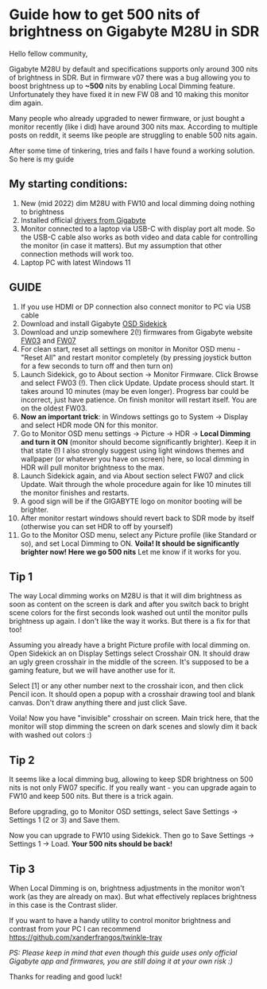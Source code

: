 # Guide how to get 500 nits of brightness on Gigabyte M28U in SDR

Hello fellow community,

Gigabyte M28U by default and specifications supports only around 300 nits of brightness in SDR. But in firmware v07 there was a bug allowing you to boost brightness up to **~500** nits by enabling Local Dimming feature. Unfortunately they have fixed it in new FW 08 and 10 making this monitor dim again.

Many people who already upgraded to newer firmware, or just bought a monitor recently (like i did) have around 300 nits max. According to multiple posts on reddit, it seems like people are struggling to enable 500 nits again.

After some time of tinkering, tries and fails I have found a working solution. So here is my guide

## My starting conditions:
1. New (mid 2022) dim M28U with FW10 and local dimming doing nothing to brightness
2. Installed official [drivers from Gigabyte](https://download.gigabyte.com/FileList/Driver/GIGABYTE_M28U_HDR_Drivers.zip)
3. Monitor connected to a laptop via USB-C with display port alt mode. So the USB-C cable also works as both video and data cable for controlling the monitor (in case it matters). But my assumption that other connection methods will work too.
4. Laptop PC with latest Windows 11

## GUIDE
1. If you use HDMI or DP connection also connect monitor to PC via USB cable
2. Download and install Gigabyte [OSD Sidekick](https://download.gigabyte.com/FileList/Utility/OSD_Sidekick2204181.zip)
3. Download and unzip somewhere 2(!) firmwares from Gigabyte website [FW03](https://download.gigabyte.com/FileList/Firmware/M28U_F03_20210322.zip) and [FW07](https://download.gigabyte.com/FileList/Firmware/M28U_F07_20210913.zip)
4. For clean start, reset all settings on monitor in Monitor OSD menu - "Reset All" and restart monitor completely (by pressing joystick button for a few seconds to turn off and then turn on)
5. Launch Sidekick, go to About section -> Monitor Firmware. Click Browse and select FW03 (!). Then click Update. Update process should start. It takes around 10 minutes (may be even longer). Progress bar could be incorrect, just have patience. On finish monitor will restart itself. You are on the oldest FW03.
6. **Now an important trick**: in Windows settings go to System -> Display and select HDR mode ON for this monitor.
7. Go to Monitor OSD menu settings -> Picture -> HDR -> **Local Dimming and turn it ON** (monitor should become significantly brighter). Keep it in that state (!)
I also strongly suggest using light windows themes and wallpaper (or whatever you have on screen) here, so local dimming in HDR will pull monitor brightness to the max.
8. Launch Sidekick again, and via About section select FW07 and click Update. Wait through the whole procedure again for like 10 minutes till the monitor finishes and restarts.
9. A good sign will be if the GIGABYTE logo on monitor booting will be brighter.
10. After monitor restart windows should revert back to SDR mode by itself (otherwise you can set HDR to off by yourself)
11. Go to the Monitor OSD menu, select any Picture profile (like Standard or so), and set Local Dimming to ON.
**Voila! It should be significantly brighter now! Here we go 500 nits**
Let me know if it works for you.

## Tip 1
The way Local dimming works on M28U is that it will dim brightness as soon as content on the screen is dark and after you switch back to bright scene colors for the first seconds look washed out until the monitor pulls brightness up again. I don't like the way it works. But there is a fix for that too!

Assuming you already have a bright Picture profile with local dimming on.
Open Sidekick an on Display Settings select Crosshair ON. It should draw an ugly green crosshair in the middle of the screen. It's supposed to be a gaming feature, but we will have another use for it.

Select [1] or any other number next to the crosshair icon, and then click Pencil icon. It should open a popup with a crosshair drawing tool and blank canvas.
Don't draw anything there and just click Save.

Voila! Now you have "invisible" crosshair on screen. Main trick here, that the monitor will stop dimming the screen on dark scenes and slowly dim it back with washed out colors :)

## Tip 2

It seems like a local dimming bug, allowing to keep SDR brightness on 500 nits is not only FW07 specific. If you really want - you can upgrade again to FW10 and keep 500 nits. But there is a trick again.

Before upgrading, go to Monitor OSD settings, select Save Settings -> Settings 1 (2 or 3) and Save them.

Now you can upgrade to FW10 using Sidekick. Then go to Save Settings -> Settings 1 -> Load. **Your 500 nits should be back!**

## Tip 3

When Local Dimming is on, brightness adjustments in the monitor won't work (as they are already on max). But what effectively replaces brightness in this case is the Contrast slider.

If you want to have a handy utility to control monitor brightness and contrast from your PC I can recommend https://github.com/xanderfrangos/twinkle-tray

*PS: Please keep in mind that even though this guide uses only official Gigabyte app and firmwares, you are still doing it at your own risk :)*

Thanks for reading and good luck!

